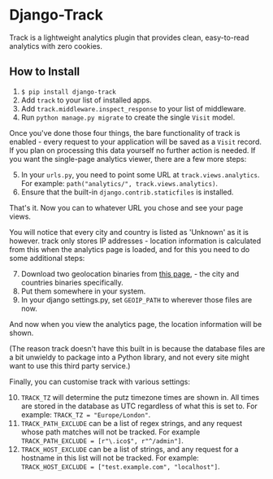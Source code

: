 # Django-Track

Track is a lightweight analytics plugin that provides clean, easy-to-read analytics with zero cookies.

## How to Install

1. ``$ pip install django-track``
2. Add ``track`` to your list of installed apps.
3. Add ``track.middleware.inspect_response`` to your list of middleware.
4. Run ``python manage.py migrate`` to create the single ``Visit`` model.

Once you've done those four things, the bare functionality of track is enabled - every request to your application will be saved as a ``Visit`` record. If you plan on processing this data yourself no further action is needed. If you want the single-page analytics viewer, there are a few more steps:

5. In your ``urls.py``, you need to point some URL at ``track.views.analytics``. For example: ``path("analytics/", track.views.analytics)``.
6. Ensure that the built-in ``django.contrib.staticfiles`` is installed.

That's it. Now you can to whatever URL you chose and see your page views.

You will notice that every city and country is listed as 'Unknown' as it is however. track only stores IP addresses - location information is calculated from this when the analytics page is loaded, and for this you need to do some additional steps:

7. Download two geolocation binaries from [this page](https://dev.maxmind.com/geoip/geoip2/geolite2/), - the city and countries binaries specifically.
8. Put them somewhere in your system.
9. In your django settings.py, set ``GEOIP_PATH`` to wherever those files are now.

And now when you view the analytics page, the location information will be shown.

(The reason track doesn't have this built in is because the database files are a bit unwieldy to package into a Python library, and not every site might want to use this third party service.)

Finally, you can customise track with various settings:

10. ``TRACK_TZ`` will determine the putz timezone times are shown in. All times are stored in the database as UTC regardless of what this is set to. For example: ``TRACK_TZ = "Europe/London"``.
11. ``TRACK_PATH_EXCLUDE`` can be a list of regex strings, and any request whose path matches will not be tracked. For example ``TRACK_PATH_EXCLUDE = [r"\.ico$", r"^/admin"]``.
12. ``TRACK_HOST_EXCLUDE`` can be a list of strings, and any request for a hostname in this list will not be tracked. For example: ``TRACK_HOST_EXCLUDE = ["test.example.com", "localhost"]``.